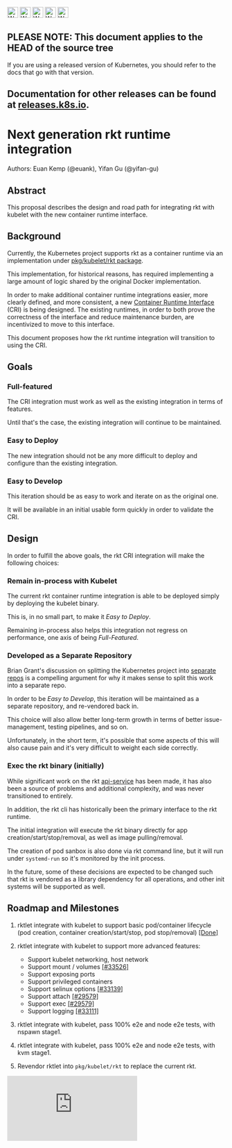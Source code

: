 <!-- BEGIN MUNGE: UNVERSIONED_WARNING -->

<!-- BEGIN STRIP_FOR_RELEASE -->

<img src="http://kubernetes.io/kubernetes/img/warning.png" alt="WARNING"
     width="25" height="25">
<img src="http://kubernetes.io/kubernetes/img/warning.png" alt="WARNING"
     width="25" height="25">
<img src="http://kubernetes.io/kubernetes/img/warning.png" alt="WARNING"
     width="25" height="25">
<img src="http://kubernetes.io/kubernetes/img/warning.png" alt="WARNING"
     width="25" height="25">
<img src="http://kubernetes.io/kubernetes/img/warning.png" alt="WARNING"
     width="25" height="25">

<h2>PLEASE NOTE: This document applies to the HEAD of the source tree</h2>

If you are using a released version of Kubernetes, you should
refer to the docs that go with that version.

Documentation for other releases can be found at
[releases.k8s.io](http://releases.k8s.io).
</strong>
--

<!-- END STRIP_FOR_RELEASE -->

<!-- END MUNGE: UNVERSIONED_WARNING -->

Next generation rkt runtime integration
=======================================

Authors: Euan Kemp (@euank), Yifan Gu (@yifan-gu)

## Abstract

This proposal describes the design and road path for integrating rkt with kubelet with the new container runtime interface.

## Background

Currently, the Kubernetes project supports rkt as a container runtime via an implementation under [pkg/kubelet/rkt package](https://github.com/kubernetes/kubernetes/tree/v1.5.0-alpha.0/pkg/kubelet/rkt).

This implementation, for historical reasons, has required implementing a large amount of logic shared by the original Docker implementation.

In order to make additional container runtime integrations easier, more clearly defined, and more consistent, a new [Container Runtime Interface](https://github.com/kubernetes/kubernetes/blob/v1.5.0-alpha.0/pkg/kubelet/api/v1alpha1/runtime/api.proto) (CRI) is being designed.
The existing runtimes, in order to both prove the correctness of the interface and reduce maintenance burden, are incentivized to move to this interface.

This document proposes how the rkt runtime integration will transition to using the CRI.

## Goals

### Full-featured

The CRI integration must work as well as the existing integration in terms of features.

Until that's the case, the existing integration will continue to be maintained.

### Easy to Deploy

The new integration should not be any more difficult to deploy and configure than the existing integration.

### Easy to Develop

This iteration should be as easy to work and iterate on as the original one.

It will be available in an initial usable form quickly in order to validate the CRI.

## Design

In order to fulfill the above goals, the rkt CRI integration will make the following choices:

### Remain in-process with Kubelet

The current rkt container runtime integration is able to be deployed simply by deploying the kubelet binary.

This is, in no small part, to make it *Easy to Deploy*.

Remaining in-process also helps this integration not regress on performance, one axis of being *Full-Featured*.

### Developed as a Separate Repository

Brian Grant's discussion on splitting the Kubernetes project into [separate repos](https://github.com/kubernetes/kubernetes/issues/24343) is a compelling argument for why it makes sense to split this work into a separate repo.

In order to be *Easy to Develop*, this iteration will be maintained as a separate repository, and re-vendored back in.

This choice will also allow better long-term growth in terms of better issue-management, testing pipelines, and so on.

Unfortunately, in the short term, it's possible that some aspects of this will also cause pain and it's very difficult to weight each side correctly.

### Exec the rkt binary (initially)

While significant work on the rkt [api-service](https://coreos.com/rkt/docs/latest/subcommands/api-service.html) has been made,
it has also been a source of problems and additional complexity,
and was never transitioned to entirely.

In addition, the rkt cli has historically been the primary interface to the rkt runtime.

The initial integration will execute the rkt binary directly for app creation/start/stop/removal, as well as image pulling/removal.

The creation of pod sanbox is also done via rkt command line, but it will run under `systemd-run` so it's monitored by the init process.

In the future, some of these decisions are expected to be changed such that rkt is vendored as a library dependency for all operations, and other init systems will be supported as well.


## Roadmap and Milestones

1. rktlet integrate with kubelet to support basic pod/container lifecycle (pod creation, container creation/start/stop, pod stop/removal) [[Done]](https://github.com/kubernetes-incubator/rktlet/issues/9)
2. rktlet integrate with kubelet to support more advanced features:
   - Support kubelet networking, host network
   - Support mount / volumes [[#33526]](https://github.com/kubernetes/kubernetes/issues/33526)
   - Support exposing ports
   - Support privileged containers
   - Support selinux options [[#33139]](https://github.com/kubernetes/kubernetes/issues/33139)
   - Support attach [[#29579]](https://github.com/kubernetes/kubernetes/issues/29579)
   - Support exec [[#29579]](https://github.com/kubernetes/kubernetes/issues/29579)
   - Support logging [[#33111]](https://github.com/kubernetes/kubernetes/pull/33111)

3. rktlet integrate with kubelet, pass 100% e2e and node e2e tests, with nspawn stage1.
4. rktlet integrate with kubelet, pass 100% e2e and node e2e tests, with kvm stage1.
5. Revendor rktlet into `pkg/kubelet/rkt` to replace the current rkt.


<!-- BEGIN MUNGE: GENERATED_ANALYTICS -->
[![Analytics](https://kubernetes-site.appspot.com/UA-36037335-10/GitHub/docs/proposals/kubelet-rkt-runtime.md?pixel)]()
<!-- END MUNGE: GENERATED_ANALYTICS -->
